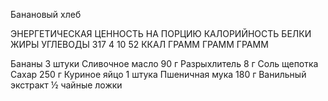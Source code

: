 Банановый хлеб


ЭНЕРГЕТИЧЕСКАЯ ЦЕННОСТЬ НА ПОРЦИЮ
КАЛОРИЙНОСТЬ
БЕЛКИ
ЖИРЫ
УГЛЕВОДЫ
317
4
10
52
ККАЛ
ГРАММ
ГРАММ
ГРАММ

Бананы
3 штуки
Сливочное масло
90 г
Разрыхлитель
8 г
Соль
щепотка
Сахар
250 г
Куриное яйцо
1 штука
Пшеничная мука
180 г
Ванильный экстракт
½ чайные ложки